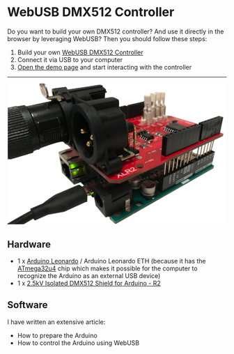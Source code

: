 # WebUSB DMX512 Controller

Do you want to build your own DMX512 controller? And use it directly in the browser by leveraging WebUSB? Then you should follow these steps:

1. Build your own [WebUSB DMX512 Controller](#hardware)
2. Connect it via USB to your computer
3. [Open the demo page](https://nerddisco.github.io/webusb-dmx512-controller) and start interacting with the controller

---

![Arduino Leonardo with DMX512 shield attached](images/webusb_dmx512_controller.jpg)

## Hardware

* 1 x [Arduino Leonardo](https://store.arduino.cc/arduino-leonardo-with-headers) / Arduino Leonardo ETH (because it has the [ATmega32u4](http://www.microchip.com/wwwproducts/en/ATmega32U4) chip which makes it possible for the computer to recognize the Arduino as an external USB device)
* 1 x [2.5kV Isolated DMX512 Shield for Arduino - R2](https://www.tindie.com/products/Conceptinetics/25kv-isolated-dmx-512-shield-for-arduino-r2/)

## Software

I have written an extensive article:

* How to prepare the Arduino
* How to control the Arduino using WebUSB
